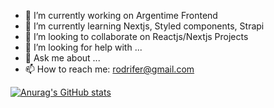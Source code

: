 - 🔭 I’m currently working on Argentime Frontend
- 🌱 I’m currently learning Nextjs, Styled components, Strapi
- 👯 I’m looking to collaborate on Reactjs/Nextjs Projects
- 🤔 I’m looking for help with ...
- 💬 Ask me about ...
- 📫 How to reach me: rodrifer@gmail.com

[![Anurag's GitHub stats](https://github-readme-stats.vercel.app/api?username=rodrifer)](https://github.com/anuraghazra/github-readme-stats)
